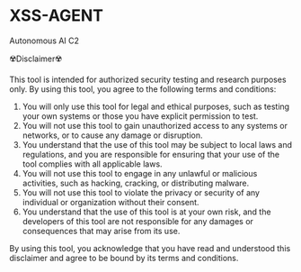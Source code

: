 # XSS-AGENT
Autonomous AI C2


☢️Disclaimer☢️ 

This tool is intended for authorized security testing and research purposes only. By using this tool, you agree to the following terms and conditions:

1. You will only use this tool for legal and ethical purposes, such as testing your own systems or those you have explicit permission to test.
2. You will not use this tool to gain unauthorized access to any systems or networks, or to cause any damage or disruption.
3. You understand that the use of this tool may be subject to local laws and regulations, and you are responsible for ensuring that your use of the tool complies with all applicable laws.
4. You will not use this tool to engage in any unlawful or malicious activities, such as hacking, cracking, or distributing malware.
5. You will not use this tool to violate the privacy or security of any individual or organization without their consent.
6. You understand that the use of this tool is at your own risk, and the developers of this tool are not responsible for any damages or consequences that may arise from its use.

By using this tool, you acknowledge that you have read and understood this disclaimer and agree to be bound by its terms and conditions.
